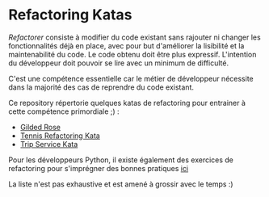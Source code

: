 # Refactoring Katas

*Refactorer* consiste à modifier du code existant sans rajouter ni changer les fonctionnalités déjà en place, avec pour but d'améliorer la lisibilité et la maintenabilité du code. Le code obtenu doit être plus expressif. L'intention du développeur doit pouvoir se lire avec un minimum de difficulté.

C'est une compétence essentielle car le métier de développeur nécessite dans la majorité des cas de reprendre du code existant.

Ce repository répertorie quelques katas de refactoring pour entrainer à cette compétence primordiale ;) :
- [Gilded Rose](https://kata-log.rocks/gilded-rose-kata)
- [Tennis Refactoring Kata](https://github.com/emilybache/Tennis-Refactoring-Kata)
- [Trip Service Kata](https://github.com/sandromancuso/trip-service-kata)

Pour les développeurs Python, il existe également des exercices de refactoring pour s'imprégner des bonnes pratiques [ici](https://github.com/dmerejkowsky/python-refactoring-exercices)

La liste n'est pas exhaustive et est amené à grossir avec le temps :)
